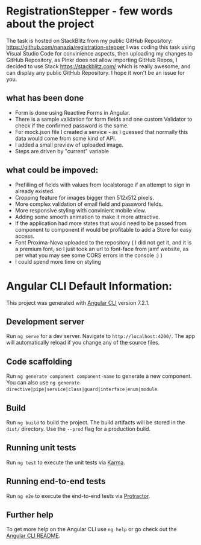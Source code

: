 # RegistrationStepper - few words about the project
The task is hosted on StackBlitz from my public GitHub Repository: https://github.com/nanazia/registration-stepper 
I was coding this task using Visual Studio Code for convinience aspects, then uploading my changes to GitHub Repository, as Plnkr does not allow importing GitHub Repos, I decided to use Stack https://stackblitz.com/ which is really awesome, and can display any public GitHub Repository. I hope it won't be an issue for you.  

## what has been done
* Form is done using Reactive Forms in Angular.
* There is a sample validation for form fields and one custom Validator to check if the confirmed password is the same.
* For mock.json file I created a service - as I guessed that normally this data would come from some kind of API.  
* I added a small preview of uploaded image.
* Steps are driven by "current" variable

## what could be impoved: 
* Prefilling of fields with values from localstorage if an attempt to sign in already existed.  
* Cropping feature for images bigger then 512x512 pixels.  
* More complex validation of email field and password fields.  
* More responsive styling with convinient mobile view.  
* Adding some smooth animation to make it more attractive.  
* If the application had more states that would need to be passed from component to component if would be profitable to add a Store for easy access.  
* Font Proxima-Nova uploaded to the repository ( I did not get it, and it is a premium font, so I just took an url to font-face from jamf website, as per what you may see some CORS errors in the console :) )
* I could spend more time on styling


# Angular CLI Default Information:

This project was generated with [Angular CLI](https://github.com/angular/angular-cli) version 7.2.1.

## Development server

Run `ng serve` for a dev server. Navigate to `http://localhost:4200/`. The app will automatically reload if you change any of the source files.

## Code scaffolding

Run `ng generate component component-name` to generate a new component. You can also use `ng generate directive|pipe|service|class|guard|interface|enum|module`.

## Build

Run `ng build` to build the project. The build artifacts will be stored in the `dist/` directory. Use the `--prod` flag for a production build.

## Running unit tests

Run `ng test` to execute the unit tests via [Karma](https://karma-runner.github.io).

## Running end-to-end tests

Run `ng e2e` to execute the end-to-end tests via [Protractor](http://www.protractortest.org/).

## Further help

To get more help on the Angular CLI use `ng help` or go check out the [Angular CLI README](https://github.com/angular/angular-cli/blob/master/README.md).
